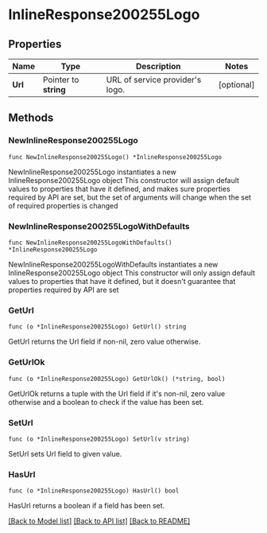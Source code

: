 # InlineResponse200255Logo

## Properties

Name | Type | Description | Notes
------------ | ------------- | ------------- | -------------
**Url** | Pointer to **string** | URL of service provider&#39;s logo. | [optional] 

## Methods

### NewInlineResponse200255Logo

`func NewInlineResponse200255Logo() *InlineResponse200255Logo`

NewInlineResponse200255Logo instantiates a new InlineResponse200255Logo object
This constructor will assign default values to properties that have it defined,
and makes sure properties required by API are set, but the set of arguments
will change when the set of required properties is changed

### NewInlineResponse200255LogoWithDefaults

`func NewInlineResponse200255LogoWithDefaults() *InlineResponse200255Logo`

NewInlineResponse200255LogoWithDefaults instantiates a new InlineResponse200255Logo object
This constructor will only assign default values to properties that have it defined,
but it doesn't guarantee that properties required by API are set

### GetUrl

`func (o *InlineResponse200255Logo) GetUrl() string`

GetUrl returns the Url field if non-nil, zero value otherwise.

### GetUrlOk

`func (o *InlineResponse200255Logo) GetUrlOk() (*string, bool)`

GetUrlOk returns a tuple with the Url field if it's non-nil, zero value otherwise
and a boolean to check if the value has been set.

### SetUrl

`func (o *InlineResponse200255Logo) SetUrl(v string)`

SetUrl sets Url field to given value.

### HasUrl

`func (o *InlineResponse200255Logo) HasUrl() bool`

HasUrl returns a boolean if a field has been set.


[[Back to Model list]](../README.md#documentation-for-models) [[Back to API list]](../README.md#documentation-for-api-endpoints) [[Back to README]](../README.md)


